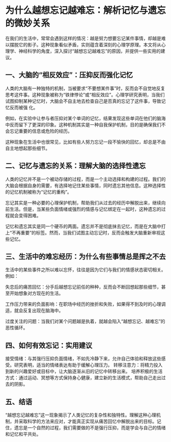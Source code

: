 ﻿# 为什么越想忘记越难忘：解析记忆与遗忘的微妙关系

 在我们的生活中，常常会遇到这样的情况：越是努力想要忘记某件事情，却越是难以摆脱它的影子。这种现象看似矛盾，实则蕴含着深刻的心理学原理。本文将从心理学、神经科学的角度，深入探讨“越想忘记越难忘”的原因，并提供一些实用的建议。

## 一、大脑的“相反效应”：压抑反而强化记忆
 人类的大脑有一种独特的机制，当被要求“不要想某件事”时，反而会不自觉地反复思考这件事。这种现象被称为“铁律悖论”或“相反效应”。心理学研究表明，当我们试图抑制某种记忆时，大脑会不自主地去检查自己是否真的忘记了这件事，导致记忆反而被强
化。

 例如，在实验中让参与者压抑对某个单词的记忆，结果发现这些单词在他们的脑海中反而留下了更深的印象。这种机制其实是一种自我保护机制，目的是确保我们不会忘记重要的信息或危险的经历。

 这种现象在生活中也很常见，比如有些人努力忘记一段不愉快的回忆，却总是不由自主地想起那些细节。

## 二、记忆与遗忘的关系：理解大脑的选择性遗忘
 人类的记忆并不是一个被动存储的过程，而是一个主动选择和构建的过程。我们的大脑会根据自身的需要，有选择地记住某些事情，同时遗忘其他信息。这种选择性的记忆机制被称为“记忆的重构”。

 忘记其实是一种必要的心理保护机制，帮助我们从过去的经历中解脱出来，继续向前生活。但是，当某些负面情绪或强烈的情感与记忆绑定在一起时，这种遗忘的过程就会变得困难。

 记忆和遗忘其实是同一个硬币的两面。遗忘并不是彻底抹去记忆，而是在大脑中打上“不再重要”的标签。然而，当我们试图主动忘记时，反而会触发大脑重新审视这些记忆。

## 三、生活中的难忘经历：为什么有些事情总是挥之不去
 生活中的某些事件之所以难以忘怀，往往是因为它们与我们的情感状态密切相关。例如：

 失恋后的痛苦回忆：分手后越想忘记前任的种种，反而会不断回想起那些细节，甚至开始想象对方现在的生活。

 工作压力带来的负面影响：在职场中经历的挫折和失败，如果得不到及时的心理调适，就会反复出现在脑海中。

 过度关注的问题：当我们对某个问题越是执着，就越会陷入“越想忘记、越难忘”的恶性循环。

## 四、如何有效忘记：实用建议
 接受情绪：与其强行压抑负面情绪，不如先冷静下来，允许自己体验和释放这些感受。研究表明，适当的情绪表达有助于缓解心理压力。
 转移注意力：将精力投入到新的兴趣爱好或目标中，让大脑逐渐从旧的记忆中转移出来。
 培养积极的生活方式：通过运动、冥想等方式保持身心健康，建立新的生活模式，帮助自己走出过去的阴影。

## 五、结语
 “越想忘记越难忘”这一现象揭示了人类记忆的复杂性和独特性。理解这种心理机制，并采取科学的方法来应对，才能真正实现从痛苦回忆中解脱出来的目标。记住，遗忘是一个自然的过程，我们需要做的不是强行压抑，而是学会与自己的情绪和记忆和平共处。